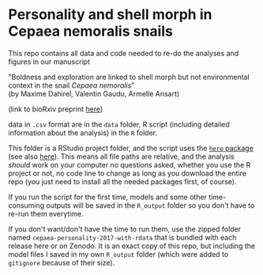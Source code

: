 # Personality and shell morph in Cepaea nemoralis snails

This repo contains all data and code needed to re-do the analyses and figures in our manuscript

"Boldness and exploration are linked to shell morph but not environmental context in the snail *Cepaea nemoralis*"  
(by Maxime Dahirel, Valentin Gaudu, Armelle Ansart)

(link to bioRxiv preprint [here](https://doi.org/10.1101/866947))

data in `.csv` format are in the `data` folder, R script (including detailed information about the analysis) in the `R` folder.

This folder is a RStudio project folder, and the script uses the [`here` package](https://here.r-lib.org/) (see also [here](https://github.com/jennybc/here_here)). 
This means all file paths are relative, and the analysis *should* work on your computer no questions asked, whether you use the R project or not, no code line to change as long as you download the entire repo (you just need to install all the needed packages first, of course).

If you run the script for the first time, models and some other time-consuming outputs will be saved in the `R_output` folder so you don't have to re-run them everytime. 

If you don't want/don't have the time to run them, use the zipped folder named `cepaea-personality-2017-with-rdata` that is bundled with each release here or on Zenodo. It is an exact copy of this repo, but including the model files I saved in my own `R_output` folder (which were added to `gitignore` because of their size).

